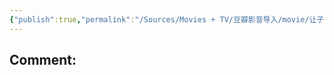 ```yaml
---
{"publish":true,"permalink":"/Sources/Movies + TV/豆瓣影音导入/movie/让子弹飞.md","aliases":"让子弹飞一会儿 火烧云 Let_The_Bullets_Fly","title":"让子弹飞","created":"2025-04-04T01:05:45.187+08:00","modified":"2025-07-09T18:32:25.497+08:00","published":"2025-07-09T18:32:25.497+08:00","cssclasses":"","socialImage":"https://pub-pic.oldwinter.top/2025/02/7cf0f505691ab66d0ad3caca21b715d5.png"}
---
```



Comment: 
---